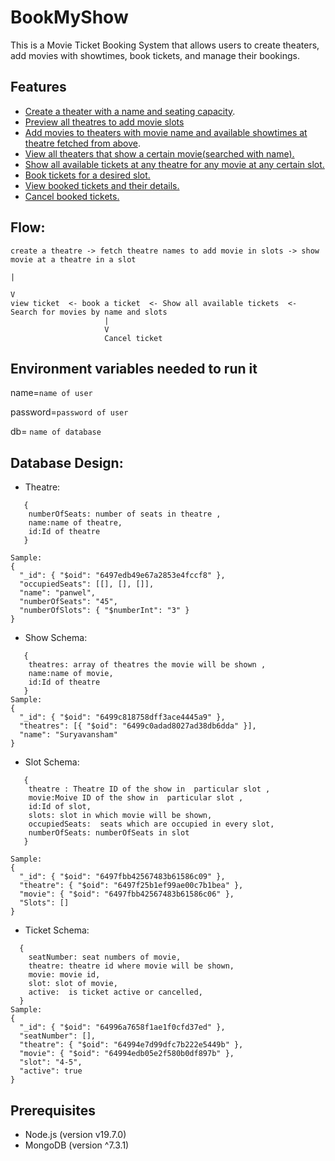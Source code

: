 # BookMyShow

This is a Movie Ticket Booking System that allows users to create theaters, add movies with showtimes, book tickets, and manage their bookings.

## Features

- [Create a theater with a name and seating capacity](https://github.com/shivamsouravjha/bookmyshow/blob/main/CURLS/addTheatres.txt).
- [Preview all theatres to add movie slots](https://github.com/shivamsouravjha/bookmyshow/blob/main/CURLS/viewTheatres.txt)
- [Add movies to theaters with movie name and available showtimes at theatre fetched from above](https://github.com/shivamsouravjha/bookmyshow/blob/main/CURLS/addingMovies.txt).
- [View all theaters that show a certain movie(searched with name).](https://github.com/shivamsouravjha/bookmyshow/blob/main/CURLS/showSlot.txt)
- [Show all available tickets at any theatre for any movie at any certain slot.](https://github.com/shivamsouravjha/bookmyshow/blob/main/CURLS/showAvailableTickets.txt)
- [Book tickets for a desired slot.](https://github.com/shivamsouravjha/bookmyshow/blob/main/CURLS/bookingTicket.txt)
- [View booked tickets and their details.](https://github.com/shivamsouravjha/bookmyshow/blob/main/CURLS/showTicket.txt)
- [Cancel booked tickets.](https://github.com/shivamsouravjha/bookmyshow/blob/main/CURLS/cancelTicket.txt)

## Flow:

 ```
create a theatre -> fetch theatre names to add movie in slots -> show movie at a theatre in a slot
                                                                             | 
                                                                             V 
 view ticket  <- book a ticket  <- Show all available tickets  <-  Search for movies by name and slots 
                      |
                      V
                      Cancel ticket

```


## Environment variables needed to run it

name=`name of user`

password=`password of user`

db= `name of database`

## Database Design:

* Theatre:
```
   {
    numberOfSeats: number of seats in theatre ,
    name:name of theatre,
    id:Id of theatre
   }

Sample:
{
  "_id": { "$oid": "6497edb49e67a2853e4fccf8" },
  "occupiedSeats": [[], [], []],
  "name": "panwel",
  "numberOfSeats": "45",
  "numberOfSlots": { "$numberInt": "3" }
}
```
* Show Schema:
```
   {
    theatres: array of theatres the movie will be shown ,
    name:name of movie,
    id:Id of theatre
   }
Sample:
{
  "_id": { "$oid": "6499c818758dff3ace4445a9" },
  "theatres": [{ "$oid": "6499c0adad8027ad38db6dda" }],
  "name": "Suryavansham"
}

```
* Slot Schema:
```
   {
    theatre : Theatre ID of the show in  particular slot ,
    movie:Moive ID of the show in  particular slot ,
    id:Id of slot,
    slots: slot in which movie will be shown,
    occupiedSeats:  seats which are occupied in every slot,
    numberOfSeats: numberOfSeats in slot
   }

Sample:
{
  "_id": { "$oid": "6497fbb42567483b61586c09" },
  "theatre": { "$oid": "6497f25b1ef99ae00c7b1bea" },
  "movie": { "$oid": "6497fbb42567483b61586c06" },
  "Slots": []
}

```
* Ticket Schema:
```
  {
    seatNumber: seat numbers of movie,
    theatre: theatre id where movie will be shown,
    movie: movie id,
    slot: slot of movie,
    active:  is ticket active or cancelled,
  }
Sample:
{
  "_id": { "$oid": "64996a7658f1ae1f0cfd37ed" },
  "seatNumber": [],
  "theatre": { "$oid": "64994e7d99dfc7b222e5449b" },
  "movie": { "$oid": "64994edb05e2f580b0df897b" },
  "slot": "4-5",
  "active": true
}
```
## Prerequisites

- Node.js (version v19.7.0)
- MongoDB (version ^7.3.1)

